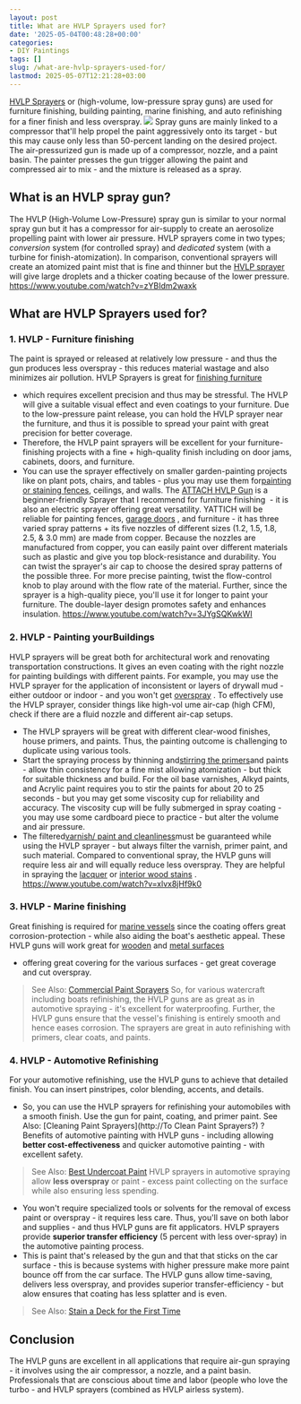 ```yaml
---
layout: post
title: What are HVLP Sprayers used for?
date: '2025-05-04T00:48:28+00:00'
categories:
- DIY Paintings
tags: []
slug: /what-are-hvlp-sprayers-used-for/
lastmod: 2025-05-07T12:21:28+03:00
---
```


[HVLP Sprayers](https://pestpolicy.com/best-hvlp-paint-sprayer-for-latex-paint/)
or (high-volume, low-pressure spray guns) are used for furniture finishing, building painting, marine finishing, and auto refinishing for a finer finish and less overspray.
![](/assets/img/12/Pest-Control.jpg)
Spray guns are mainly linked to a compressor that'll help propel the paint aggressively onto its target - but this may cause only less than 50-percent landing on the desired project.
The air-pressurized gun is made up of a compressor, nozzle, and a paint basin. The painter presses the gun trigger allowing the paint and compressed air to mix - and the mixture is released as a spray.
## What is an HVLP spray gun?
The HVLP (High-Volume Low-Pressure) spray gun is similar to your normal spray gun but it has a compressor for air-supply to create an aerosolize propelling paint with lower air pressure.
HVLP sprayers come in two types;
*conversion*
system (for controlled spray) and
*dedicated*
system (with a turbine for finish-atomization).
In comparison,
conventional
sprayers will create an
atomized paint mist that is fine and thinner but the
[HVLP sprayer](https://pestpolicy.com/how-to-use-an-hvlp-paint-sprayer/)
will give large droplets and a thicker coating because of the lower pressure.
https://www.youtube.com/watch?v=zYBIdm2waxk
## What are HVLP Sprayers used for?
### 1. HVLP - Furniture finishing
The paint is sprayed or released at relatively low pressure - and thus the gun produces less overspray - this reduces material wastage and also minimizes air pollution.
HVLP Sprayers is great for
[finishing furniture](https://pestpolicy.com/best-paint-sprayer-for-furniture/)
- which requires excellent precision and thus may be stressful. The HVLP will give a suitable visual effect and even coatings to your furniture.
Due to the low-pressure paint release, you can hold the HVLP sprayer near the furniture, and thus it is possible to spread your paint with great precision for better coverage.
- Therefore, the HVLP paint sprayers will be excellent for your furniture-finishing projects with a fine + high-quality finish including on door jams, cabinets, doors, and furniture.
- You can use the sprayer effectively on smaller garden-painting projects like on plant pots, chairs, and tables - plus you may use them for[painting or staining fences](https://pestpolicy.com/best-pump-sprayers-for-staining-fences/), ceilings, and walls.
The
[ATTACH HVLP Gun](https://www.amazon.com/dp/B089YV1D4K/?tag=p-policy-20)
is a beginner-friendly Sprayer that I recommend for furniture finishing  - it is also an electric sprayer offering great versatility.
[](https://www.amazon.com/dp/B089YV1D4K/?tag=p-policy-20)
[](https://www.amazon.com/dp/B0061OIK4M/?tag=p-policy-20)
[](https://www.amazon.com/dp/B06XGFSJVJ/?tag=p-policy-20)
[](https://www.amazon.com/dp/B00MDVLOBS/?tag=p-policy-20)
[](https://www.amazon.com/dp/B00MV8MWEQ/?tag=p-policy-20)
YATTICH will be reliable for painting fences,
[garage doors](https://pestpolicy.com/best-paint-for-metal-garage-door/)
, and furniture - it has three varied spray patterns + its five nozzles of different sizes (1.2, 1.5, 1.8, 2.5, & 3.0 mm) are made from copper.
Because the nozzles are manufactured from copper, you can easily paint over different materials such as plastic and give you top block-resistance and durability.
You can twist the sprayer's air cap to choose the desired spray patterns of the possible three. For more precise painting, twist the flow-control knob to play around with the flow rate of the material.
Further, since the sprayer is a high-quality piece, you'll use it for longer to paint your furniture. The double-layer design promotes safety and enhances insulation.
https://www.youtube.com/watch?v=3JYgSQKwkWI
### 2. HVLP - Painting yourBuildings
HVLP sprayers will be great both for architectural work and renovating transportation constructions. It gives an even coating with the right nozzle for painting buildings with different paints.
For example, you may use the HVLP sprayer for the application of inconsistent or layers of drywall mud - either outdoor or indoor - and you won't get
[overspray](https://pestpolicy.com/prevent-paint-overspray/)
.
To effectively use the
HVLP sprayer, consider things like high-vol
ume air-cap (high CFM), check if there are a fluid nozzle and different air-cap setups.
- The HVLP sprayers will be great with different clear-wood finishes, house primers, and paints. Thus, the painting outcome is challenging to duplicate using various tools.
- Start the spraying process by thinning and[stirring the primers](https://pestpolicy.com/best-bonding-primer-for-kitchen-cabinets/)and paints - allow thin consistency for a fine mist allowing atomization - but thick for suitable thickness and build.
For the oil base varnishes, Alkyd paints, and Acrylic paint requires you to stir the paints for about 20 to 25 seconds - but you may get some viscosity cup for reliability and accuracy.
The viscosity cup will be fully submerged in spray coating - you may use some cardboard piece to practice - but alter the volume and air pressure.
- The filtered[varnish/ paint and cleanliness](https://pestpolicy.com/how-to-clean-an-hvlp-spray-gun/)must be guaranteed while using the HVLP sprayer - but always filter the varnish, primer paint, and such material.
Compared to conventional spray, the HVLP guns will require less air and will equally reduce less overspray. They are helpful in spraying the
[lacquer](https://pestpolicy.com/best-hvlp-spray-gun-for-lacquer/)
or
[interior wood stains](https://pestpolicy.com/best-deck-stain-for-pressure-treated-wood/)
.
https://www.youtube.com/watch?v=xlvx8jHf9k0
### 3. HVLP - Marine finishing
Great finishing is required for
[marine vessels](https://pestpolicy.com/best-paints-for-aluminum-boats/)
since the coating offers great corrosion-protection - while also aiding the boat's aesthetic appeal.
These HVLP guns will work great for
[wooden](https://pestpolicy.com/best-deck-sealer-for-pressure-treated-wood/)
and
[metal surfaces](https://pestpolicy.com/how-to-paint-a-metal-interior-door/)
- offering great covering for the various surfaces - get great coverage and cut overspray.
> See Also:
> [Commercial Paint Sprayers](https://pestpolicy.com/best-commercial-paint-sprayers/)
So, for various watercraft including boats refinishing, the HVLP guns are as great as in automotive spraying - it's excellent for waterproofing.
Further, the HVLP guns ensure that the vessel's finishing is entirely smooth and hence eases corrosion. The sprayers are great in auto refinishing with primers, clear coats, and paints.
### 4. HVLP - Automotive Refinishing
For your automotive refinishing, use the HVLP guns to achieve that detailed finish. You can insert pinstripes, color blending, accents, and details.
- So, you can use the HVLP sprayers for refinishing your automobiles with a smooth finish. Use the gun for paint, coating, and primer paint.
See Also:
[Cleaning Paint Sprayers](http://To Clean Paint Sprayers?)
?
Benefits of automotive painting with HVLP guns - including allowing
**better cost-effectiveness**
and quicker automotive painting - with excellent safety.
> See Also:
> [Best Undercoat Paint](https://pestpolicy.com/best-undercoat-paint/)
HVLP sprayers in automotive spraying allow
**less overspray**
or paint - excess paint collecting on the surface while also ensuring less spending.
- You won't require specialized tools or solvents for the removal of excess paint or overspray - it requires less care. Thus, you'll save on both labor and supplies - and thus HVLP guns are fit applicators.
HVLP sprayers provide
**superior transfer efficiency**
(5 percent with less over-spray) in the automotive painting process.
- This is paint that's released by the gun and that that sticks on the car surface - this is because systems with higher pressure make more paint bounce off from the car surface.
The HVLP guns allow time-saving, delivers less overspray, and provides superior transfer-efficiency - but alow ensures that coating has less splatter and is even.
> See Also:
> [Stain a Deck for the First Time](https://pestpolicy.com/how-to-stain-a-deck-for-the-first-time/)
## Conclusion
The HVLP guns are excellent in all applications that require air-gun spraying - it involves using the air compressor, a nozzle, and a paint basin.
Professionals that are conscious about time and labor (people who love the turbo - and HVLP sprayers (combined as HVLP airless system).
